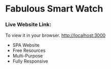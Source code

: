 # Fabulous Smart Watch

### Live Website Link:

To view it in your browser.
[http://localhost:3000](http://localhost:3000)

-   SPA Website
-   Free Resources
-   Multi-Purpose
-   Fully Responsive
